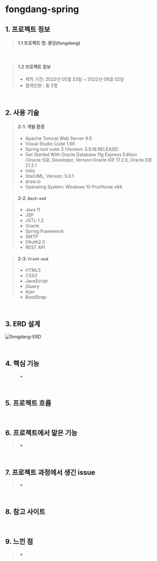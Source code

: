 # fongdang-spring
## 1. 프로젝트 정보
>#### 1.1 프로젝트 명: 퐁당(fongdang)

</br>

>#### 1.2 프로젝트 정보     
>- 제작 기간: 2022년 05월 23일 ~ 2022년 08월 02일    
>- 참여인원 : 총 5명

</br>

## 2. 사용 기술
>#### 2-1. 개발 환경   
 >- Apache Tomcat Web Server 9.0   
 >- Visual Studio Code 1.66   
 >- Spring tool suite 3 (Version: 3.9.18.RELEASE)    
 >- Get Started With Oracle Database 11g Express Edition   
  /Oracle SQL Developer, Version:Oracle IDE 17.2.0, Oracle IDE 21.2.1    
 >- listly
 >- StarUML, Version: 5.0.1   
 >- draw.io
 >- Operating System: Windows 10 Pro/Home x64
 
>#### 2-2. `Back-end`
  >- Java 11
  >- JSP
  >- JSTL-1.2
  >- Oracle
  >- Spring Framework 
  >- SMTP
  >- OAuth2.0
  >- REST API
  
>#### 2-3. `Front-end`
  >- HTML5
  >- CSS3
  >- JavaScript
  >- jQuery
  >- Ajax
  >- BootStrap

</br>

## 3. ERD 설계
![fongdang-ERD](https://user-images.githubusercontent.com/98321110/194699929-b9668700-3b1a-4429-a752-73f1ac939fce.png)

</br>

## 4. 핵심 기능
>- 

</br>

## 5. 프로젝트 흐름

</br>

## 6. 프로젝트에서 맡은 기능
>- 

</br>

## 7. 프로젝트 과정에서 생긴 issue
>- 
</br>

## 8. 참고 사이트
> 

</br>

## 9. 느낀 점
>- 

